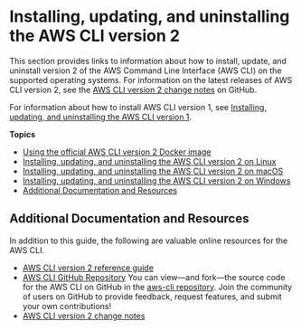 # Installing, updating, and uninstalling the AWS CLI version 2<a name="install-cliv2"></a>

This section provides links to information about how to install, update, and uninstall version 2 of the AWS Command Line Interface \(AWS CLI\) on the supported operating systems\. For information on the latest releases of AWS CLI version 2, see the [AWS CLI version 2 change notes](https://github.com/aws/aws-cli/blob/v2/CHANGELOG.rst) on GitHub\.

For information about how to install AWS CLI version 1, see [Installing, updating, and uninstalling the AWS CLI version 1](install-cliv1.md)\.

**Topics**
+ [Using the official AWS CLI version 2 Docker image](install-cliv2-docker.md)
+ [Installing, updating, and uninstalling the AWS CLI version 2 on Linux](install-cliv2-linux.md)
+ [Installing, updating, and uninstalling the AWS CLI version 2 on macOS](install-cliv2-mac.md)
+ [Installing, updating, and uninstalling the AWS CLI version 2 on Windows](install-cliv2-windows.md)
+ [Additional Documentation and Resources](#install-cliv2-links)

## Additional Documentation and Resources<a name="install-cliv2-links"></a>

In addition to this guide, the following are valuable online resources for the AWS CLI\.
+ [AWS CLI version 2 reference guide](https://awscli.amazonaws.com/v2/documentation/api/latest/index.html)
+ [AWS CLI GitHub Repository](https://github.com/aws/aws-cli) You can view—and fork—the source code for the AWS CLI on GitHub in the [aws\-cli repository](https://github.com/aws/aws-cli)\. Join the community of users on GitHub to provide feedback, request features, and submit your own contributions\!
+ [AWS CLI version 2 change notes](https://github.com/aws/aws-cli/blob/v2/CHANGELOG.rst)